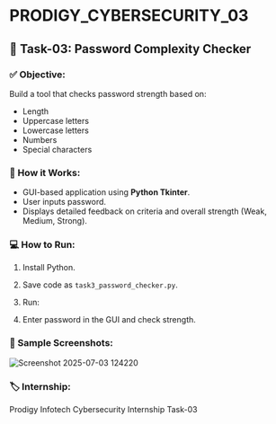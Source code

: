 
# PRODIGY_CYBERSECURITY_03

## 🚀 Task-03: Password Complexity Checker

### ✅ Objective:
Build a tool that checks password strength based on:
- Length
- Uppercase letters
- Lowercase letters
- Numbers
- Special characters

### 🔷 How it Works:
- GUI-based application using **Python Tkinter**.
- User inputs password.
- Displays detailed feedback on criteria and overall strength (Weak, Medium, Strong).

### 💻 How to Run:
1. Install Python.
2. Save code as `task3_password_checker.py`.
3. Run:

4. Enter password in the GUI and check strength.

### 📸 Sample Screenshots:
![Screenshot 2025-07-03 124220](https://github.com/user-attachments/assets/49e8579c-fb26-45eb-a993-ef58105cb176)


### 🏷️ Internship:
Prodigy Infotech Cybersecurity Internship Task-03

